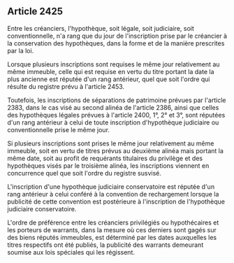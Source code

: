 Article 2425
----
Entre les créanciers, l'hypothèque, soit légale, soit judiciaire, soit
conventionnelle, n'a rang que du jour de l'inscription prise par le créancier à
la conservation des hypothèques, dans la forme et de la manière prescrites par
la loi.

Lorsque plusieurs inscriptions sont requises le même jour relativement au même
immeuble, celle qui est requise en vertu du titre portant la date la plus
ancienne est réputée d'un rang antérieur, quel que soit l'ordre qui résulte du
registre prévu à l'article 2453.

Toutefois, les inscriptions de séparations de patrimoine prévues par l'article
2383, dans le cas visé au second alinéa de l'article 2386, ainsi que celles des
hypothèques légales prévues à l'article 2400, 1°, 2° et 3°, sont réputées d'un
rang antérieur à celui de toute inscription d'hypothèque judiciaire ou
conventionnelle prise le même jour.

Si plusieurs inscriptions sont prises le même jour relativement au même
immeuble, soit en vertu de titres prévus au deuxième alinéa mais portant la même
date, soit au profit de requérants titulaires du privilège et des hypothèques
visés par le troisième alinéa, les inscriptions viennent en concurrence quel que
soit l'ordre du registre susvisé.

L'inscription d'une hypothèque judiciaire conservatoire est réputée d'un rang
antérieur à celui conféré à la convention de rechargement lorsque la publicité
de cette convention est postérieure à l'inscription de l'hypothèque judiciaire
conservatoire.

L'ordre de préférence entre les créanciers privilégiés ou hypothécaires et les
porteurs de warrants, dans la mesure où ces derniers sont gagés sur des biens
réputés immeubles, est déterminé par les dates auxquelles les titres respectifs
ont été publiés, la publicité des warrants demeurant soumise aux lois spéciales
qui les régissent.

